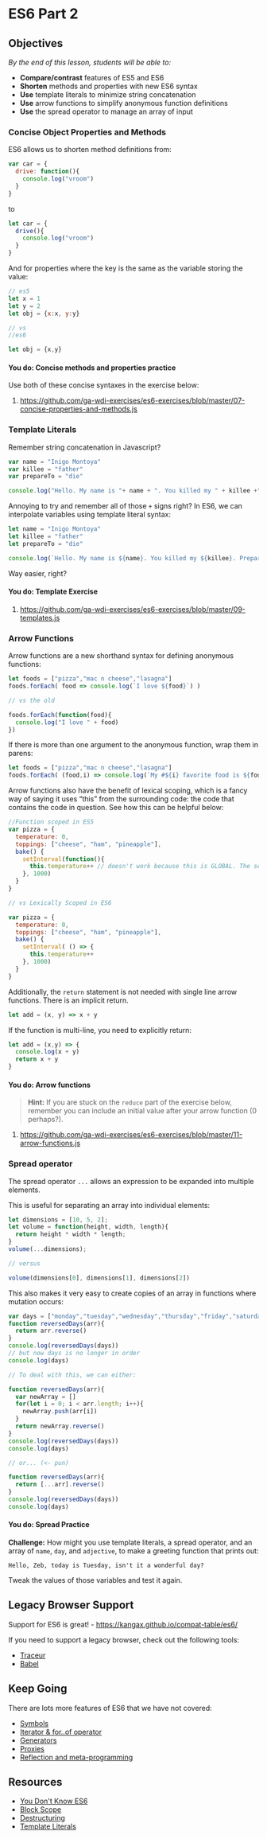 <!--Damn it, just closed out of all my timing notes for WDI4 --started at 9:31, ended at 10:47, time started slipping toward the end, demo pieces are shorter than time given...exercise pieces are longer than time given -->
<!--9:46 WDI3 -->
<!--9:30 5 minutes-->

<!--WDI5 1:52 -->
<!--Hook: Remember ES6?  Today we are going to run through the rest of the major improvements of ES6, and we will wrap up with an ES6 quiz.  These improvements will help you DRY out your code, and put a little more power into your 3rd Projects.-->

# ES6 Part 2

## Objectives
*By the end of this lesson, students will be able to:*

- **Compare/contrast** features of ES5 and ES6
- **Shorten** methods and properties with new ES6 syntax
- **Use** template literals to minimize string concatenation
- **Use** arrow functions to simplify anonymous function definitions
- **Use** the spread operator to manage an array of input

<!--9:47 -->
<!--9:35 5 minutes -->

### Concise Object Properties and Methods

ES6 allows us to shorten method definitions from:

```js
var car = {
  drive: function(){
    console.log("vroom")
  }
}
```

to

```js
let car = {
  drive(){
    console.log("vroom")
  }
}
```

And for properties where the key is the same as the variable storing the value:

```js
// es5
let x = 1
let y = 2
let obj = {x:x, y:y}

// vs
//es6

let obj = {x,y}
```

<!--9:51 WDI3 -->
<!--9:40 5 minutes -->

#### You do: Concise methods and properties practice

Use both of these concise syntaxes in the exercise below:

1. https://github.com/ga-wdi-exercises/es6-exercises/blob/master/07-concise-properties-and-methods.js

<!--WDI5 2:02  -->
<!--9:56 WDI3 -->
<!--9:45 5 minutes -->

### Template Literals

Remember string concatenation in Javascript?

```js
var name = "Inigo Montoya"
var killee = "father"
var prepareTo = "die"

console.log("Hello. My name is "+ name + ". You killed my " + killee +". Prepare to " + prepareTo)
```

Annoying to try and remember all of those `+` signs right?  In ES6, we can interpolate variables using template literal syntax:

```js
let name = "Inigo Montoya"
let killee = "father"
let prepareTo = "die"

console.log(`Hello. My name is ${name}. You killed my ${killee}. Prepare to ${prepareTo}`)
```

Way easier, right?

<!-- 10:00 WDI3 -->
<!-- Actually 9:27 WDI2-->

<!--9:50 10 minutes -->

#### You do: Template Exercise

1. https://github.com/ga-wdi-exercises/es6-exercises/blob/master/09-templates.js

<!--WDI5 2:14  -->
<!--10:10 WDI3 -->
<!--10:00 10 minutes -->

### Arrow Functions

Arrow functions are a new shorthand syntax for defining anonymous functions:

```js
let foods = ["pizza","mac n cheese","lasagna"]
foods.forEach( food => console.log(`I love ${food}`) )

// vs the old

foods.forEach(function(food){
  console.log("I love " + food)
})
```

If there is more than one argument to the anonymous function, wrap
them in parens:

```js
let foods = ["pizza","mac n cheese","lasagna"]
foods.forEach( (food,i) => console.log(`My #${i} favorite food is ${food}`) )
```

Arrow functions also have the benefit of lexical scoping, which is a fancy way of saying it uses “this” from the surrounding code: the code that contains the code in question.  See how this can be helpful below:

```js
//Function scoped in ES5
var pizza = {
  temperature: 0,
  toppings: ["cheese", "ham", "pineapple"],
  bake() {
    setInterval(function(){
      this.temperature++ // doesn't work because this is GLOBAL. The setInterval function belongs to the window object.
    }, 1000)
  }
}

// vs Lexically Scoped in ES6

var pizza = {
  temperature: 0,
  toppings: ["cheese", "ham", "pineapple"],
  bake() {
    setInterval( () => {
      this.temperature++
    }, 1000)
  }
}
```

Additionally, the `return` statement is not needed with single line arrow functions. There is an implicit return.

```js
let add = (x, y) => x + y
```

If the function is multi-line, you need to explicitly return:

```js
let add = (x,y) => {
  console.log(x + y)
  return x + y
}
```

<!--Actually 6 mins back WDI2 -->
<!-- 10:18 WDI3 -->
<!-- 10:10 10 minutes -->

#### You do: Arrow functions

> **Hint:** If you are stuck on the `reduce` part of the exercise below, remember you can include an initial value after your arrow function (0 perhaps?).

1. https://github.com/ga-wdi-exercises/es6-exercises/blob/master/11-arrow-functions.js

<!--WDI5 2:34  -->
<!--10:20 10 minutes -->

### Spread operator

The spread operator `...` allows an expression to be expanded into multiple elements.

This is useful for separating an array into individual elements:

```js
let dimensions = [10, 5, 2];
let volume = function(height, width, length){
  return height * width * length;
}
volume(...dimensions);

// versus

volume(dimensions[0], dimensions[1], dimensions[2])
```

This also makes it very easy to create copies of an array in functions where
mutation occurs:

```js
var days = ["monday","tuesday","wednesday","thursday","friday","saturday","sunday"]
function reversedDays(arr){
  return arr.reverse()
}
console.log(reversedDays(days))
// but now days is no longer in order
console.log(days)

// To deal with this, we can either:

function reversedDays(arr){
  var newArray = []
  for(let i = 0; i < arr.length; i++){
    newArray.push(arr[i])
  }
  return newArray.reverse()
}
console.log(reversedDays(days))
console.log(days)

// or... (<- pun)

function reversedDays(arr){
  return [...arr].reverse()
}
console.log(reversedDays(days))
console.log(days)
```

<!--10:30 5 minutes -->

#### You do: Spread Practice

**Challenge:** How might you use template literals, a spread operator, and an array of `name`, `day`, and `adjective`, to make a greeting function that prints out:

`Hello, Zeb, today is Tuesday, isn't it a wonderful day?`

Tweak the values of those variables and test it again.

<!--WDI5 2:52 -->
<!--10:47 WDI3 -->
<!--10:35 5 minutes -->

## Legacy Browser Support

Support for ES6 is great! - https://kangax.github.io/compat-table/es6/

If you need to support a legacy browser, check out the following tools:
- [Traceur](https://github.com/google/traceur-compiler/wiki/Getting-Started)
- [Babel](https://babeljs.io/)

## Keep Going

There are lots more features of ES6 that we have not covered:

- [Symbols](http://es6-features.org/#SymbolType)
- [Iterator & for..of operator](http://es6-features.org/#IteratorForOfOperator)
- [Generators](https://davidwalsh.name/es6-generators)
- [Proxies](https://ponyfoo.com/articles/es6-proxies-in-depth)
- [Reflection and meta-programming](http://www.2ality.com/2011/01/reflection-and-meta-programming-in.html)

## Resources

- [You Don't Know ES6](https://github.com/getify/You-Dont-Know-JS/tree/master/es6%20%26%20beyond)
- [Block Scope](https://www.sitepoint.com/joys-block-scoping-es6/)
- [Destructuring](http://www.2ality.com/2015/01/es6-destructuring.html)
- [Template Literals](https://developer.mozilla.org/en-US/docs/Web/JavaScript/Reference/Template_literals#Tagged_template_literals)

<!--10:50 WDI3 -->
